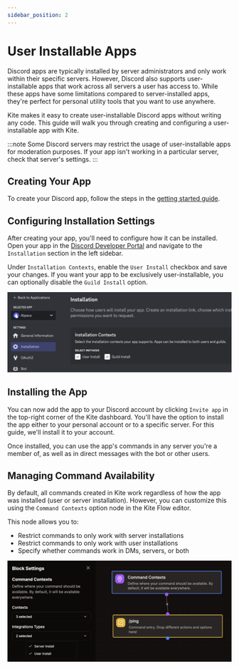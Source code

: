 ```yaml
---
sidebar_position: 2
---
```


# User Installable Apps

Discord apps are typically installed by server administrators and only work within their specific servers. However, Discord also supports user-installable apps that work across all servers a user has access to. While these apps have some limitations compared to server-installed apps, they're perfect for personal utility tools that you want to use anywhere.

Kite makes it easy to create user-installable Discord apps without writing any code. This guide will walk you through creating and configuring a user-installable app with Kite.

:::note
Some Discord servers may restrict the usage of user-installable apps for moderation purposes. If your app isn't working in a particular server, check that server's settings.
:::

## Creating Your App

To create your Discord app, follow the steps in the [getting started guide](/guides/getting-started).

## Configuring Installation Settings

After creating your app, you'll need to configure how it can be installed. Open your app in the [Discord Developer Portal](https://discord.com/developers/applications) and navigate to the `Installation` section in the left sidebar.

Under `Installation Contexts`, enable the `User Install` checkbox and save your changes. If you want your app to be exclusively user-installable, you can optionally disable the `Guild Install` option.

![Developer Portal Installation](./img/devportal-installation.png)

## Installing the App

You can now add the app to your Discord account by clicking `Invite app` in the top-right corner of the Kite dashboard. You'll have the option to install the app either to your personal account or to a specific server. For this guide, we'll install it to your account.

Once installed, you can use the app's commands in any server you're a member of, as well as in direct messages with the bot or other users.

## Managing Command Availability

By default, all commands created in Kite work regardless of how the app was installed (user or server installation). However, you can customize this using the `Command Contexts` option node in the Kite Flow editor.

This node allows you to:

- Restrict commands to only work with server installations
- Restrict commands to only work with user installations
- Specify whether commands work in DMs, servers, or both

![Command Contexts](./img/example-cmd-contexts.png)
